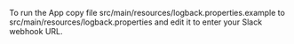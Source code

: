 To run the App copy file src/main/resources/logback.properties.example to src/main/resources/logback.properties 
and edit it to enter your Slack webhook URL.
